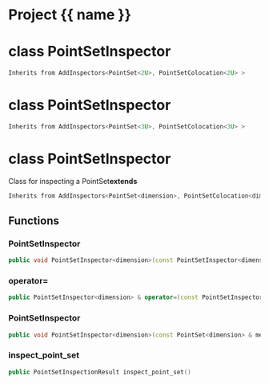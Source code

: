 <script setup>
import {useRoute} from 'vitepress'
const {path} = useRoute()
const tokens = path.split('/')
const words = tokens[2].split('-');
for (let i = 0; i < words.length; i++) {
    words[i] = words[i].charAt(0).toUpperCase() + words[i].slice(1);
    words[i] = words[i].replace('geode', 'Geode')
}
const name = words.join('-');
</script>
# Project {{ name }}

# class PointSetInspector


```cpp
Inherits from AddInspectors<PointSet<2U>, PointSetColocation<2U> >
```



# class PointSetInspector


```cpp
Inherits from AddInspectors<PointSet<3U>, PointSetColocation<3U> >
```



# class PointSetInspector


 Class for inspecting a PointSet**extends** 



```cpp
Inherits from AddInspectors<PointSet<dimension>, PointSetColocation<dimension> >
```



## Functions

### PointSetInspector

```cpp
public void PointSetInspector<dimension>(const PointSetInspector<dimension> & )
```


### operator=

```cpp
public PointSetInspector<dimension> & operator=(const PointSetInspector<dimension> & )
```


### PointSetInspector

```cpp
public void PointSetInspector<dimension>(const PointSet<dimension> & mesh)
```


### inspect_point_set

```cpp
public PointSetInspectionResult inspect_point_set()
```




